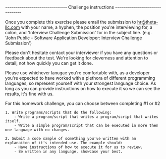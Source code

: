 ------------------------------- Challenge instructions -------------------------------

Once you complete this exercise please email the submission to hr@theta-llc.com with your name, a hyphen, the position you're interviewing for, a colon, and 'Interview Challenge Submission' for in  the subject line. (e.g. 'John Public - Software Application Developer: Interview Challenge Submission') 

Please don't hesitate contact your interviewer if you have any questions or feedback about the test. We're looking for cleverness and attention to detail, not how quickly you can get it done.

Please use whichever lanugae you're comfortable with, as a developer you're expected to have worked with a plethora of different programming languages, so represent yourself with your strongest language choice. As long as you can provide instructions on how to execute it so we can see the results, it's fine with us.

For this homework challenge, you can choose between completing #1 or #2

    1. Write programs/scripts that do the following:
        - Write a program/script that writes a program/script that writes itself.
        - Write a simple program/script that can be executed in more then one language with no changes.
        
    2. Submit a code sample of something you've written with an explanaiton of it's intended use. The example should:
        - Have instructions of how to execute it for us to review.
        - Be written in any language, showcase your best.
